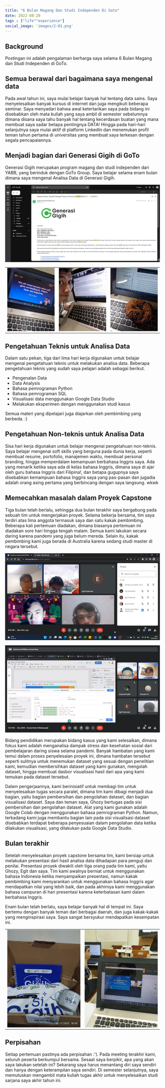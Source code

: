```yaml
---
title: "6 Bulan Magang Dan Studi Independen Di Goto"
date: 2022-08-20
tags : ["life""experience"]
social_image: 'images/2-01.png'
---
```


## Background

Postingan ini adalah pengalaman berharga saya selama 6 Bulan Magang dan Studi Independen di GoTo.

## Semua berawal dari bagaimana saya mengenal data

Pada awal tahun ini, saya mulai belajar banyak hal tentang data sains. Saya menyelesaikan banyak kursus di internet dan juga mengikuti beberapa seminar. Saya menyadari bahwa awal ketertarikan saya pada bidang ini disebabkan oleh mata kuliah yang saya ambil di semester sebelumnya dimana disana saya tahu banyak hal tentang kecerdasan buatan yang mana membuat saya sadar betapa pentingnya DATA! Hingga pada hari-hari selanjutnya saya mulai aktif di platform LinkedIn dan menemukan profil teman tahun pertama di universitas yang membuat saya terkesan dengan segala pencapaiannya.

## Menjadi bagian dari Generasi Gigih di GoTo

Generasi Gigih merupakan program magang dan studi independen dari YABB, yang berinduk dengan GoTo Group. Saya belajar selama enam bulan dimana saya mengenal Analisa Data di Generasi Gigih.

![](images/2-01.png)

| | | |
| - | - | - |
| ![](images/2-03.png) | ![](images/2-02.png) | ![](images/2-04.png) |


## Pengetahuan Teknis untuk Analisa Data
    
Dalam satu pekan, tiga dari lima hari kerja digunakan untuk belajar mengenai pengetahuan teknis untuk melakukan analisa data. Beberapa pengetahuan teknis yang sudah saya pelajari adalah sebagai berikut.
- Pengenalan Data
- Data Analysis
- Bahasa pemrograman Python
- Bahasa pemrograman SQL
- Visualisasi data menggunakan Google Data Studio
- Melakukan eksperimen dengan menggunakan studi kasus

Semua materi yang dipelajari juga diajarkan oleh pembimbing yang berbeda. :)
    

## Pengetahuan Non-teknis untuk Analisa Data

Sisa hari kerja digunakan untuk belajar mengenai pengetahuan non-teknis. Saya belajar mengenai soft skills yang berguna pada dunia kerja, seperti membuat resume, portofolio, manajemen waktu, membuat personal branding, hingga memperdalam kemampuan berbahasa Inggris saya. Ada yang menarik ketika saya ada di kelas bahasa Inggris, dimana saya di ajar oleh guru bahasa Inggris dari Filipina!, dan betapa gugupnya saya disebabkan kemampuan bahasa Inggris saya yang pas-pasan dan jugadia adalah orang asing pertama yang berbincang dengan saya langsung. wkwk
    
    
## Memecahkan masalah dalam Proyek Capstone

Tiga bulan telah berlalu, sehingga dua bulan terakhir saya bergabung pada sebuah tim untuk mengerjakan proyek. Selama bekerja bersama, tim saya terdiri atas lima anggota termasuk saya dan satu kakak pembimbing. Beberapa kali pertemuan diadakan, dimana biasanya pertemuan ini diadakan sore hari hingga tengah malam. Semua kami lakukan secara daring karena pandemi yang juga belum mereda. Selain itu, kakak pembimbing kami juga berada di Australia karena sedang studi master di negara tersebut.

![](images/2-05.png)

![](images/2-06.png)

Bidang pendidikan merupakan bidang kasus yang kami selesaikan, dimana fokus kami adalah menganalisa dampak stress dan kesehatan sosial dari pembelajaran daring siswa selama pandemi. Banyak hambatan yang kami temui dalam proses penyelesaian proyek ini, dimana hambatan tersebut seperti sulitnya untuk menemukan dataset yang sesuai dengan penelitian kami, kemudian membersihkan dataset yang kami gunakan, mengolah dataset, hingga membuat dasbor visualisasi hasil dari apa yang kami temukan pada dataset tersebut.    
    
Dalam pengerjaannya, kami berinisiatif untuk membagi tim untuk menyelesaikan tugas secara paralel, dimana tim kami dibagi menjadi dua bagian, yaitu bagian pembersihan dan pengolahan dataset, dan bagian visualisasi dataset. Saya dan teman saya, Ghozy bertugas pada sisi pembersihan dan pengolahan dataset. Alat yang kami gunakan adalah Google Colab dengan menggunakan bahasa pemrograman Python. Namun, terkadang kami juga membantu bagian lain pada sisi visualisasi dataset disebabkan terdapat beberapa penyesuaian dalam pengolahan data ketika dilakukan visualisasi, yang dilakukan pada Google Data Studio.
    
## Bulan terakhir

Setelah menyelesaikan proyek capstone bersama tim, kami bersiap untuk melakukan presentasi dari hasil analisa data dihadapan para penguji dan penilai. Presentasi proyek diwakili oleh tiga orang pada tim kami, yaitu Ghozy, Egit dan saya. Tim kami awalnya berniat untuk menggunakan bahasa Indonesia ketika menyampaikan presentasi, namun kakak pembimbing kami menyarankan untuk menggunakan bahasa Inggris agar mendapatkan nilai yang lebih baik, dan pada akhirnya kami menggunakan bahasa campuran di hari presentasi karena keterbatasan kami dalam berbahasa Inggris.

Enam bulan telah berlalu, saya belajar banyak hal di tempat ini. Saya bertemu dengan banyak teman dari berbagai daerah, dan juga kakak-kakak yang menginspirasi saya. Saya sangat bersyukur mendapatkan kesempatan ini.

| | |
| - | - |
| ![7](images/2-07.png) | ![8](images/2-08.png) |

## Perpisahan

Setiap pertemuan pastinya ada perpisahan :'). Pada meeting terakhir kami, seluruh peserta berkumpul bersama. Sesaat saya berpikir, apa yang akan saya lakukan setelah ini? Sekarang saya harus menantang diri saya sendiri dan hanya dengan keterampilan saya sendiri. Di semester selanjutnya, saya memutuskan mengambil mata kuliah tugas akhir untuk menyelesaikan studi sarjana saya akhir tahun ini.
